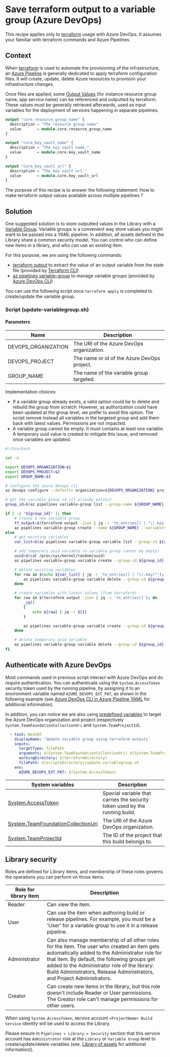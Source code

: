 # Save terraform output to a variable group (Azure DevOps)

This recipe applies only to [terraform](https://www.terraform.io/) usage with Azure DevOps. It assumes your familiar with terraform commands and Azure Pipelines.

## Context

When [terraform](https://www.terraform.io/) is used to automate the provisioning of the infrastructure, an [Azure Pipeline](https://learn.microsoft.com/en-us/azure/devops/pipelines/?view=azure-devops) is generally dedicated to apply terraform configuration files. It will create, update, delete Azure resources to provision your infrastructure changes.

Once files are applied, some [Output Values](https://developer.hashicorp.com/terraform/language/values/outputs) (for instance resource group name, app service name) can be referenced and outputted by terraform. These values must be generally retrieved afterwards, used as input variables for the deployment of services happening in separate pipelines.

```tf
output "core_resource_group_name" {
  description = "The resource group name"
  value       = module.core.resource_group_name
}

output "core_key_vault_name" {
  description = "The key vault name."
  value       = module.core.key_vault_name
}

output "core_key_vault_url" {
  description = "The key vault url."
  value       = module.core.key_vault_url
}
```

The purpose of this recipe is to answer the following statement: How to make terraform output values available across multiple pipelines ?

## Solution

One suggested solution is to store outputted values in the Library with a [Variable Group](https://learn.microsoft.com/en-us/azure/devops/pipelines/library/variable-groups?view=azure-devops&tabs=yaml). Variable groups is a convenient way store values you might want to be passed into a YAML pipeline. In addition, all assets defined in the Library share a common security model. You can control who can define new items in a library, and who can use an existing item.

For this purpose, we are using the following commands:

- [terraform output](https://developer.hashicorp.com/terraform/cli/commands/output) to extract the value of an output variable from the state file (provided by [Terraform CLI](https://developer.hashicorp.com/terraform/cli))
- [az pipelines variable-group](https://learn.microsoft.com/en-us/cli/azure/pipelines/variable-group?view=azure-cli-latest) to manage variable groups (provided by [Azure DevOps CLI](https://learn.microsoft.com/en-us/azure/devops/cli/?view=azure-devops))

You can use the following script once `terraform apply` is completed to create/update the variable group.

### Script (update-variablegroup.sh)

#### Parameters

| Name                | Description                                 |
|---------------------|---------------------------------------------|
| DEVOPS_ORGANIZATION | The URI of the Azure DevOps organization.   |
| DEVOPS_PROJECT      | The name or id of the Azure DevOps project. |
| GROUP_NAME          | The name of the variable group targeted.    |

Implementation choices:

- If a variable group already exists, a valid option could be to delete and rebuild the group from scratch. However, as authorization could have been updated at the group level, we prefer to avoid this option. The script remove instead all variables in the targeted group and add them back with latest values. Permissions are not impacted.
- A variable group cannot be empty. It must contains at least one variable. A temporary uuid value is created to mitigate this issue, and removed once variables are updated.

```bash
#!/bin/bash

set -e

export DEVOPS_ORGANIZATION=$1
export DEVOPS_PROJECT=$2
export GROUP_NAME=$3

# configure the azure devops cli
az devops configure --defaults organization=${DEVOPS_ORGANIZATION} project=${DEVOPS_PROJECT} --use-git-aliases true

# get the variable group id (if already exists)
group_id=$(az pipelines variable-group list --group-name ${GROUP_NAME} --query '[0].id' -o json)

if [ -z "${group_id}" ]; then
    # create a new variable group
    tf_output=$(terraform output -json | jq -r 'to_entries[] | "\(.key)=\(.value.value)"')
    az pipelines variable-group create --name ${GROUP_NAME} --variables ${tf_output} --authorize true
else
    # get existing variables
    var_list=$(az pipelines variable-group variable list --group-id ${group_id})

    # add temporary uuid variable (a variable group cannot be empty)
    uuid=$(cat /proc/sys/kernel/random/uuid)
    az pipelines variable-group variable create --group-id ${group_id} --name ${uuid}

    # delete existing variables
    for row in $(echo ${var_list} | jq -r 'to_entries[] | "\(.key)"'); do
        az pipelines variable-group variable delete --group-id ${group_id} --name ${row} --yes
    done

    # create variables with latest values (from terraform)
    for row in $(terraform output -json | jq -c 'to_entries[]'); do
        _jq()
        {
            echo ${row} | jq -r ${1}
        }

        az pipelines variable-group variable create --group-id ${group_id} --name $(_jq '.key') --value $(_jq '.value.value') --secret $(_jq '.value.sensitive') 
    done

    # delete temporary uuid variable
    az pipelines variable-group variable delete --group-id ${group_id} --name ${uuid} --yes
fi
```

## Authenticate with Azure DevOps

Most commands used in previous script interact with Azure DevOps and do require authentication. You can authenticate using the `System.AccessToken` security token used by the running pipeline, by assigning it to an environment variable named `AZURE_DEVOPS_EXT_PAT`, as shown in the following example (see [Azure DevOps CLI in Azure Pipeline YAML](https://learn.microsoft.com/en-us/azure/devops/cli/azure-devops-cli-in-yaml?view=azure-devops#authenticate-with-azure-devops) for additional information).

In addition, you can notice we are also using [predefined variables](https://learn.microsoft.com/en-us/azure/devops/pipelines/build/variables) to target the Azure DevOps organization and project (respectively `System.TeamFoundationCollectionUri` and `System.TeamProjectId`).

```yaml
  - task: Bash@3
    displayName: 'Update variable group using terraform outputs'
    inputs:
      targetType: filePath
      arguments: $(System.TeamFoundationCollectionUri) $(System.TeamProjectId) "Platform-VG"
      workingDirectory: $(terraformDirectory)
      filePath: $(scriptsDirectory)/update-variablegroup.sh
    env:
      AZURE_DEVOPS_EXT_PAT: $(System.AccessToken)
```

| System variables | Description |
| -- | -- |
| [System.AccessToken](https://learn.microsoft.com/en-us/azure/devops/pipelines/build/variables?view=azure-devops&tabs=yaml#systemaccesstoken)| Special variable that carries the security token used by the running build. |
| [System.TeamFoundationCollectionUri](https://learn.microsoft.com/en-us/azure/devops/pipelines/build/variables?view=azure-devops&tabs=yaml#system-variables-devops-services) | The URI of the Azure DevOps organization. |
| [System.TeamProjectId](https://learn.microsoft.com/en-us/azure/devops/pipelines/build/variables?view=azure-devops&tabs=yaml#system-variables-devops-services) | The ID of the project that this build belongs to. |

## Library security

Roles are defined for Library items, and membership of these roles governs the operations you can perform on those items.

| Role for library item | Description |
| -- | -- |
| Reader | Can view the item. |
| User | Can use the item when authoring build or release pipelines. For example, you must be a 'User' for a variable group to use it in a release pipeline. |
| Administrator | Can also manage membership of all other roles for the item. The user who created an item gets automatically added to the Administrator role for that item. By default, the following groups get added to the Administrator role of the library: Build Administrators, Release Administrators, and Project Administrators. |
| Creator | Can create new items in the library, but this role doesn't include Reader or User permissions. The Creator role can't manage permissions for other users. |

When using `System.AccessToken`, service account `<ProjectName> Build Service` identity will be used to access the Library.

Please ensure in `Pipelines > Library > Security` section that this service account has `Administrator` role at the `Library` or `Variable Group` level to create/update/delete variables (see. [Library of assets](https://learn.microsoft.com/en-us/azure/devops/pipelines/library/?view=azure-devops) for additional information)).
